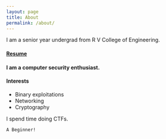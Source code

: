```yaml
---
layout: page
title: About
permalink: /about/
---
```


I am a senior year undergrad from R V College of Engineering.

#### [Resume](./resume.pdf)

#### I am a computer security enthusiast. 

#### Interests
- Binary exploitations
- Networking
- Cryptography

I spend time doing CTFs. 

```
A Beginner!
```